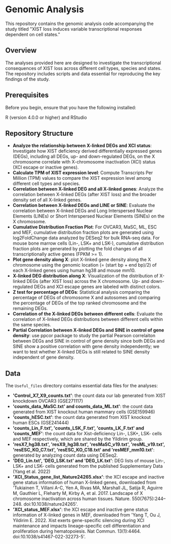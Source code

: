 # Genomic Analysis

This repository contains the genomic analysis code accompanying the study titled "XIST loss induces variable transcriptional responses dependent on cell states."

## Overview

The analyses provided here are designed to investigate the transcriptional consequences of XIST loss across different cell types, species and states. The repository includes scripts and data essential for reproducing the key findings of the study.

## Prerequisites
Before you begin, ensure that you have the following installed:

R (version 4.0.0 or higher) and RStudio


## Repository Structure

- **Analyze the relationship between X-linked DEGs and XCI status**: Investigate how XIST deficiency derived differentially expressed genes (DEGs), including all DEGs, up- and down-regulated DEGs, on the X chromosome correlate with X-chromosome inactivation (XCI) status (XCI escape or inactive genes).
- **Calculate TPM of XIST expression level**: Compute Transcripts Per Million (TPM) values to compare the XIST expression level among different cell types and species.
- **Correlation between X-linked DEG and all X-linked genes**: Analyze the correlation between X-linked DEGs (after XIST loss) and the broader density set of all X-linked genes.
- **Correlation between X-linked DEGs and LINE or SINE**: Evaluate the correlation between X-linked DEGs and Long Interspersed Nuclear Elements (LINEs) or Short Interspersed Nuclear Elements (SINEs) on the X chromosome.
- **Cumulative Distribution Fraction Plot**: For OVCAR3, MaSC, ML, ESC and MEF, cumulative distribution fraction plots are generated using log2FoldChange data analyzed by DESeq2 for bulk RNA-seq data. For mouse bone marrow cells (Lin-, LSK+ and LSK-), cumulative distribution fraction plots are generated by plotting the fold changes of all transcriptionally active genes (FPKM >= 1).
- **Plot gene density along X**: plot X-linked gene density along the X chromosome using the genomic location (= (start bp + end bp)/2) of each X-linked genes using human hg38 and mouse mm10.
- **X-linked DEG distribution along X**: Visualization of the distribution of X-linked DEGs (after XIST loss) across the X chromosome. Up- and down-regulated DEGs and XCI escape genes are labeled with distinct colors.
- **Z test for percentage of DEGs**: Statistical analysis comparing the percentage of DEGs of chromosome X and autosomes and comparing the percentage of DEGs of the top ranked chromosome and the remaining DEGs.
- **Correlation of the X-linked DEGs between different cells**: Evaluate the correlation of X-linked DEGs distributions between different cells within the same species.
- **Partial Correlation between X-linked DEGs and SINE in control of gene density**: use ppcor package to study the partial Pearson correlaiton between DEGs and SINE in control of gene density since both DEGs and SINE show a positive correlation with gene density independently; we want to test whether X-linked DEGs is still related to SINE density independent of gene density.


## Data

The `Useful_files` directory contains essential data files for the analyses:

- **'Control_X7_X9_counts.txt'**: the count data our lab generated from XIST knockdown OVCAR3 (GSE271117)
- **'counts_data_MaSC.txt' and counts_data_ML.txt'**: the count data generated from XIST knockout human mammary cells (GSE159946)
- **'counts_hESC.txt'**: the count data generated from XIST knockout human ESCs (GSE241444)
- **'counts_Lin_F.txt', 'counts_LSK_F.txt', 'counts_LK_F.txt' and 'counts_MEF'**: the count data for Xist-deficiency Lin-, LSK+, LSK- cells and MEF respectively, which are shared by the Yildirim group.
- **'resX7_hg38.txt', 'resX9_hg38.txt', 'resMaSC_v19.txt', 'resML_v19.txt', 'resESC_KO_C7.txt', 'resESC_KO_C18.txt' and 'resMEF_mm10.txt'**: generated by analyzing count data using DESeq2.
- **'DEG_Lin.txt', 'DEG_LSK.txt' and 'DEG_LK.txt'**: DEG lists of mouse Lin-, LSK+ and LSK- cells generated from the published Supplementary Data (Yang et al. 2022)
- **'XCI_Status_gene_list_Nature24265.xlsx'**: the XCI escape and inactive gene status information of human X-linked genes, downloaded from 'Tukiainen T, Villani A-C, Yen A, Rivas MA, Marshall JL, Satija R, Aguirre M, Gauthier L, Fleharty M, Kirby A, et al. 2017. Landscape of X chromosome inactivation across human tissues. Nature. 550(7675):244–248. doi:10.1038/nature24265'.
- **'XCI_status_MEF.xlsx'**: the XCI escape and inactive gene status information of X-linked genes in MEF, downloaded from 'Yang T, Ou J, Yildirim E. 2022. Xist exerts gene-specific silencing during XCI maintenance and impacts lineage-specific cell differentiation and proliferation during hematopoiesis. Nat Commun. 13(1):4464. doi:10.1038/s41467-022-32273-5'.


